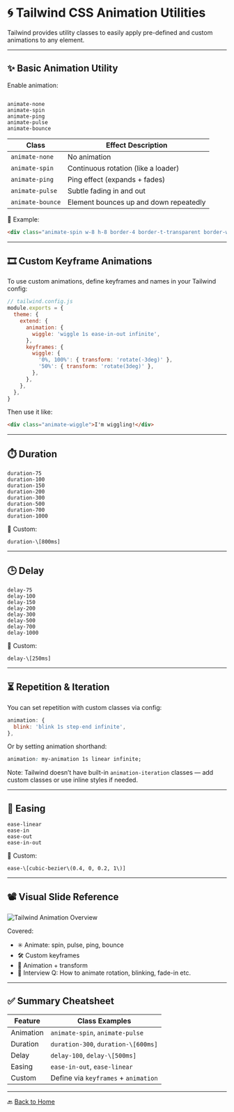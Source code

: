 # 🌀 Tailwind CSS Animation Utilities

Tailwind provides utility classes to easily apply pre-defined and custom animations to any element.

---

## ✨ Basic Animation Utility

Enable animation:

```

animate-none
animate-spin
animate-ping
animate-pulse
animate-bounce

````

| Class           | Effect Description                                    |
|----------------|--------------------------------------------------------|
| `animate-none` | No animation                                           |
| `animate-spin` | Continuous rotation (like a loader)                   |
| `animate-ping` | Ping effect (expands + fades)                         |
| `animate-pulse`| Subtle fading in and out                              |
| `animate-bounce`| Element bounces up and down repeatedly               |

🧪 Example:

```html
<div class="animate-spin w-8 h-8 border-4 border-t-transparent border-white rounded-full"></div>
````

---

## 🎞️ Custom Keyframe Animations

To use custom animations, define keyframes and names in your Tailwind config:

```js
// tailwind.config.js
module.exports = {
  theme: {
    extend: {
      animation: {
        wiggle: 'wiggle 1s ease-in-out infinite',
      },
      keyframes: {
        wiggle: {
          '0%, 100%': { transform: 'rotate(-3deg)' },
          '50%': { transform: 'rotate(3deg)' },
        },
      },
    },
  },
}
```

Then use it like:

```html
<div class="animate-wiggle">I'm wiggling!</div>
```

---

## ⏱️ Duration

```
duration-75
duration-100
duration-150
duration-200
duration-300
duration-500
duration-700
duration-1000
```

🧪 Custom:

```
duration-\[800ms]
```

---

## 🕒 Delay

```
delay-75
delay-100
delay-150
delay-200
delay-300
delay-500
delay-700
delay-1000
```

🧪 Custom:

```
delay-\[250ms]
```

---

## ⏳ Repetition & Iteration

You can set repetition with custom classes via config:

```js
animation: {
  blink: 'blink 1s step-end infinite',
},
```

Or by setting animation shorthand:

```css
animation: my-animation 1s linear infinite;
```

Note: Tailwind doesn’t have built-in `animation-iteration` classes — add custom classes or use inline styles if needed.

---

## 🧭 Easing

```
ease-linear
ease-in
ease-out
ease-in-out
```

🧪 Custom:

```
ease-\[cubic-bezier\(0.4, 0, 0.2, 1\)]
```

---

## 📽️ Visual Slide Reference

![Tailwind Animation Overview](../assets/slides/animation-overview.png)

Covered:

* ✳️ Animate: spin, pulse, ping, bounce
* 🛠️ Custom keyframes
* 🧪 Animation + transform
* 🧾 Interview Q: How to animate rotation, blinking, fade-in etc.

---

## ✅ Summary Cheatsheet

| Feature   | Class Examples                       |
| --------- | ------------------------------------ |
| Animation | `animate-spin`, `animate-pulse`      |
| Duration  | `duration-300`, `duration-\[600ms]`  |
| Delay     | `delay-100`, `delay-\[500ms]`        |
| Easing    | `ease-in-out`, `ease-linear`         |
| Custom    | Define via `keyframes` + `animation` |

---

🔙 [Back to Home](../README.md)

